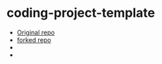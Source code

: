 # coding-project-template


- [Original repo](https://github.com/ibm-developer-skills-network/ejtos-react_budget_app)
- [forked repo](https://github.com/j8ahmed/ejtos-react_budget_app)
- []()
- []()
